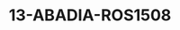 ---
title: 13-ABADIA-ROS1508
image: /v1543919832/viterbo/13-ABADIA-ROS1508.jpg
brand: rosa-clara
layout: vestito
---